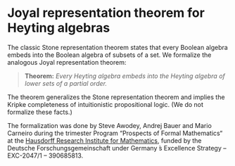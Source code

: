 # Joyal representation theorem for Heyting algebras

The classic Stone representation theorem states that every Boolean algebra embeds into the Boolean algebra of subsets of a set. We formalize the analogous Joyal representation theorem:

> **Theorem:** *Every Heyting algebra embeds into the Heyting algebra of lower sets of a partial order.*

The theorem generalizes the Stone representation theorem and implies the Kripke completeness of intuitionistic propositional logic. (We do not formalize these facts.)

The formalization was done by Steve Awodey, Andrej Bauer and Mario Carneiro during the trimester Program “Prospects of Formal Mathematics“ at the [Hausdorff Research Institute for Mathematics](https://www.mathematics.uni-bonn.de/him), funded by the Deutsche Forschungsgemeinschaft under Germany ́s Excellence Strategy – EXC-2047/1 – 390685813.
